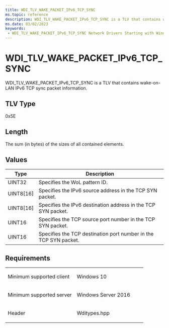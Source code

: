 ```yaml
---
title: WDI_TLV_WAKE_PACKET_IPv6_TCP_SYNC
ms.topic: reference
description: WDI_TLV_WAKE_PACKET_IPv6_TCP_SYNC is a TLV that contains wake-on-LAN IPv6 TCP sync packet information.
ms.date: 03/02/2023
keywords:
 - WDI_TLV_WAKE_PACKET_IPv6_TCP_SYNC Network Drivers Starting with Windows Vista
---
```


# WDI\_TLV\_WAKE\_PACKET\_IPv6\_TCP\_SYNC


WDI\_TLV\_WAKE\_PACKET\_IPv6\_TCP\_SYNC is a TLV that contains wake-on-LAN IPv6 TCP sync packet information.

## TLV Type


0x5E

## Length


The sum (in bytes) of the sizes of all contained elements.

## Values


| Type        | Description                                                      |
|-------------|------------------------------------------------------------------|
| UINT32      | Specifies the WoL pattern ID.                                    |
| UINT8\[16\] | Specifies the IPv6 source address in the TCP SYN packet.         |
| UINT8\[16\] | Specifies the IPv6 destination address in the TCP SYN packet.    |
| UINT16      | Specifies the TCP source port number in the TCP SYN packet.      |
| UINT16      | Specifies the TCP destination port number in the TCP SYN packet. |

 

## Requirements

<table>
<colgroup>
<col width="50%" />
<col width="50%" />
</colgroup>
<tbody>
<tr class="odd">
<td><p>Minimum supported client</p></td>
<td><p>Windows 10</p></td>
</tr>
<tr class="even">
<td><p>Minimum supported server</p></td>
<td><p>Windows Server 2016</p></td>
</tr>
<tr class="odd">
<td><p>Header</p></td>
<td>Wditypes.hpp</td>
</tr>
</tbody>
</table>

 

 




